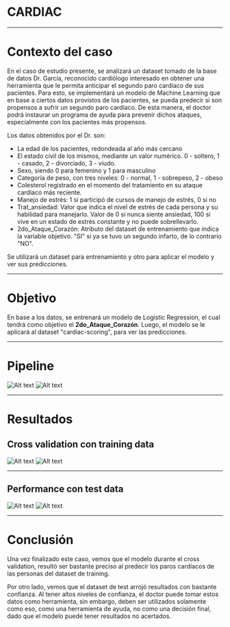 # CARDIAC
-----
# Contexto del caso

En el caso de estudio presente, se analizará un dataset tomado de la base de datos Dr. García, reconocido cardiólogo interesado en obtener una herramienta que le permita anticipar el segundo paro cardíaco de sus pacientes. Para esto, se implementará un modelo de Machine Learning que en base a ciertos datos provistos de los pacientes, se pueda predecir si son propensos a sufrir un segundo paro cardíaco. De esta manera, el doctor podrá instaurar un programa de ayuda para prevenir dichos ataques, especialmente con los pacientes más propensos.

Los datos obtenidos por el Dr. son:
- La edad de los pacientes, redondeada al año más cercano
- El estado civil de los mismos, mediante un valor numérico. 0 - soltero, 1 - casado, 2 - divorciado, 3 - viudo.
- Sexo, siendo 0 para femenino y 1 para masculino
- Categoría de peso, con tres niveles: 0 - normal, 1 - sobrepeso, 2 - obeso
- Colesterol registrado en el momento del tratamiento en su ataque cardíaco más reciente.
- Manejo de estrés: 1 si participó de cursos de manejo de estrés, 0 si no
- Trat_ansiedad: Valor que indica el nivel de estrés de cada persona y su habilidad para manejarlo. Valor de 0 si nunca siente ansiedad, 100 si vive en un estado de estrés constante y no puede sobrellevarlo.
- 2do_Ataque_Corazón: Atributo del dataset de entrenamiento que indica la variable objetivo. "SI" si ya se tuvo un segundo infarto, de lo contrario "NO".

Se utilizará un dataset para entrenamiento y otro para aplicar el modelo y ver sus predicciones.

-------

# Objetivo

En base a los datos, se entrenará un modelo de Logistic Regression, el cual tendrá como objetivo el **2do_Ataque_Corazón**. Luego, el modelo se le aplicará al dataset "cardiac-scoring", para ver las predicciones.

-------
# Pipeline

![Alt text](/contenidos/image-15.png)
![Alt text](/contenidos/image-16.png)

--------
# Resultados

## Cross validation con training data
![Alt text](/contenidos/image-17.png)
![Alt text](/contenidos/image-18.png)

-----

## Performance con test data
![Alt text](/contenidos/image-19.png)
![Alt text](/contenidos/image-20.png)

------
# Conclusión

Una vez finalizado este caso, vemos que el modelo durante el cross validation, resultó ser bastante preciso al predecir los paros cardíacos de las personas del dataset de training. 

Por otro lado, vemos que el dataset de test arrojó resultados con bastante confianza. Al tener altos niveles de confianza, el doctor puede tomar estos datos como herramienta, sin embargo, deben ser utilizados solamente como eso, como una herramienta de ayuda, no como una decisión final, dado que el modelo puede tener resultados no acertados.